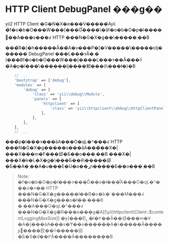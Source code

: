 HTTP Client DebugPanel ���g��
=============================

yii2 HTTP Client �G�N�X�e���V�����́Ayii �̃f�o�b�O���W���[���Ɠ����\�ȃf�o�b�O�p�l����񋟂��A���s���ꂽ HTTP ���N�G�X�g��\�����܂��B

���̃R�[�h�����Ȃ��̃A�v���P�[�V�����̍\�����ɒǉ������ DebugPanel ���L���ɂȂ�܂�
(���Ƀf�o�b�O���W���[����L���ɂ��Ă���ꍇ�́A�p�l���̍\������ǉ����邾���ŏ\���ł�)�B

```php
    // ...
    'bootstrap' => ['debug'],
    'modules' => [
        'debug' => [
            'class' => 'yii\\debug\\Module',
            'panels' => [
                'httpclient' => [
                    'class' => 'yii\\httpclient\\debug\\HttpClientPanel',
                ],
            ],
        ],
    ],
    // ...
```

���̃p�l���ɂ���āA���O�ɋL�^���ꂽ HTTP ���N�G�X�g�����s���āA���̃��X�|���X���m�F���邱�Ƃ��o���܂��B
���X�|���X�̓e�L�X�g�\���Ƃ��ĕ\�����邱�Ƃ��A�܂��A�u���E�U�ɒ��ړn�����Ƃ��o���܂��B

> Note: �f�o�b�O�p�l���ɂ���Ď��s�ł���̂́A���O�ɋL�^���ꂽ�ʏ�� HTTP ���N�G�X�g�����ł��B�o�b�`���M���ꂽ���N�G�X�g�͎��s�ł��܂���B
  �܂��A���O�ɋL�^���ꂽ���N�G�X�g�̃R���e���g�́A[[\yii\httpclient\Client::$contentLoggingMaxSize]] �ɏ]���Đ؂�l�߂��Ă��邩���m�ꂸ�A�]���āA���s�Ɏ��s������A�\�����Ȃ����ʂ𐶂����肷��ꍇ�����邱�Ƃ�S�ɗ��߂Ă����Ă��������B
